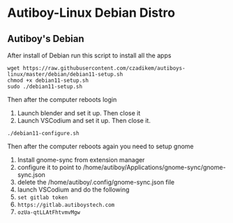 # Autiboy-Linux Debian Distro

## Autiboy's Debian
After install of Debian run this script to install all the apps
```
wget https://raw.githubusercontent.com/czadikem/autiboys-linux/master/debian/debian11-setup.sh
chmod +x debian11-setup.sh
sudo ./debian11-setup.sh
```
Then after the computer reboots login
1. Launch blender and set it up.  Then close it
2. Launch VSCodium and set it up.  Then close it.
```
./debian11-configure.sh
```
Then after the computer reboots again you need to setup gnome
1. Install gnome-sync from extension manager
2. configure it to point to /home/autiboy/Applications/gnome-sync/gnome-sync.json
3. delete the /home/autiboy/.config/gnome-sync.json file
4. launch VSCodium and do the following
1. ```set gitlab token```
2. ```https://gitlab.autiboystech.com```
3. ```ozUa-qtLLAtFhtvmvMgw```
